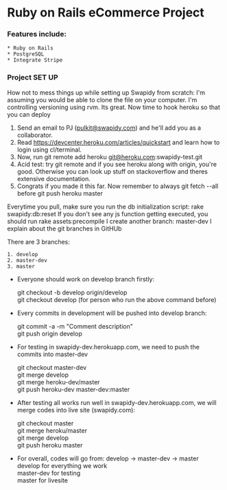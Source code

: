 Ruby on Rails eCommerce Project
==============================
### Features include:
	* Ruby on Rails
	* PostgreSQL
	* Integrate Stripe

### Project SET UP

How not to mess things up while setting up Swapidy from scratch:
I'm assuming you would be able to clone the file on your computer.
I'm controlling versioning using rvm. Its great.
Now time to hook heroku so that you can deploy

1) Send an email to PJ (pulkit@swapidy.com) and he'll add you as a collaborator. <br />
2) Read https://devcenter.heroku.com/articles/quickstart and learn how to login using cl/terminal. <br />
3) Now, run git remote add heroku git@heroku.com:swapidy-test.git <br />
4) Acid test: try git remote and if you see heroku along with origin, you're good. Otherwise you can look up stuff on stackoverflow and theres extensive documentation.<br />
5) Congrats if you made it this far. Now remember to always git fetch --all before git push heroku master <br />

Everytime you pull, make sure you run the db initialization script: rake swapidy:db:reset
If you don't see any js function getting executed, you should run rake assets:precompile
I create another branch: master-dev
I explain about the git branches in GitHUb

There are 3 branches:

	1. develop
	2. master-dev
	3. master

- Everyone should work on develop branch firstly:

	git checkout -b develop origin/develop <br />
	git checkout develop (for person who run the above command before) <br />

- Every commits in development will be pushed into develop branch:

	git commit -a -m "Comment description" <br />
	git push origin develop <br />

- For testing in swapidy-dev.herokuapp.com, we need to push the commits into master-dev

	git checkout master-dev <br />
	git merge develop <br />
	git merge heroku-dev/master <br />
	git push heroku-dev master-dev:master <br />

- After testing all works run well in swapidy-dev.herokuapp.com, we will merge codes into live site (swapidy.com):

	git checkout master <br />
	git merge heroku/master <br />
	git merge develop <br />
	git push heroku master <br />

- For overall, codes will go from:
	develop -> master-dev -> master <br />
	develop for everything we work <br />
	master-dev for testing <br />
	master for livesite
